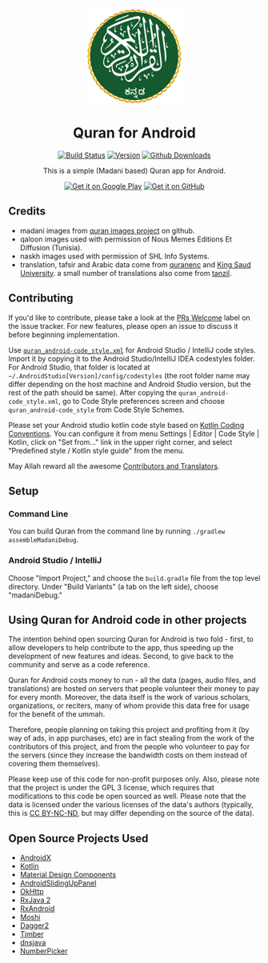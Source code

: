 <div align="center">

<img src="https://raw.githubusercontent.com/kqa-io/kannada_quran/main/app/src/madani/res/drawable-xxxhdpi/icon.png" alt='Kannada Quran'/>

# Quran for Android

[![Build Status](https://github.com/stealthkart/kannada_quran/actions/workflows/build.yml/badge.svg)](https://github.com/quran/quran_android/actions/workflows/build.yml)
[![Version](https://img.shields.io/github/v/release/stealthkart/kannada_quran?include_prereleases&sort=semver)](https://github.com/quran/quran_android/releases/latest)
[![Github Downloads](https://img.shields.io/github/downloads/stealthkart/kannada_quran/total?logo=Github)](https://github.com/quran/quran_android/releases)

This is a simple (Madani based) Quran app for Android.

[<img src="https://play.google.com/intl/en_us/badges/static/images/badges/en_badge_web_generic.png"
      alt='Get it on Google Play'
      height="80">](https://play.google.com/store/apps/details?id=com.quran.labs.androidquran)
[<img src="https://user-images.githubusercontent.com/69304392/148696068-0cfea65d-b18f-4685-82b5-329a330b1c0d.png"
      alt='Get it on GitHub'
      height="80">](https://github.com/quran/quran_android/releases/latest)

<div align="left">

## Credits

* madani images from [quran images project](https://github.com/quran/quran.com-images) on github.
* qaloon images used with permission of Nous Memes Editions Et Diffusion (Tunisia).
* naskh images used with permission of SHL Info Systems.
* translation, tafsir and Arabic data come from [quranenc](https://quranenc.com) and [King Saud University](https://quran.ksu.edu.sa). a small number of translations also come from [tanzil](http://tanzil.net).

## Contributing

If you'd like to contribute, please take a look at the [PRs Welcome](https://github.com/quran/quran_android/issues?q=is%3Aissue+is%3Aopen+label%3A%22PRs+Welcome%22) label on the issue tracker. For new features, please open an issue to discuss it before beginning implementation.

Use [`quran_android-code_style.xml`](https://github.com/quran/quran_android/blob/main/quran_android-code_style.xml) for Android Studio / IntelliJ code styles. Import it by copying it to the Android Studio/IntelliJ IDEA codestyles folder. For Android Studio, that folder is located at `~/.AndroidStudio[Version]/config/codestyles` (the root folder name may differ depending on the host machine and Android Studio version, but the rest of the path should be same). After copying the `quran_android-code_style.xml`, go to Code Style preferences screen and choose `quran_android-code_style` from Code Style Schemes.

Please set your Android studio kotlin code style based on [Kotlin Coding Conventions](https://kotlinlang.org/docs/reference/coding-conventions.html). You can configure it from menu Settings | Editor | Code Style | Kotlin, click on "Set from…" link in the upper right corner, and select "Predefined style / Kotlin style guide" from the menu.

May Allah reward all the awesome [Contributors and Translators](https://github.com/quran/quran_android/blob/main/CONTRIBUTORS.md).


## Setup

### Command Line

You can build Quran from the command line by running `./gradlew assembleMadaniDebug`.

### Android Studio / IntelliJ

Choose "Import Project," and choose the `build.gradle` file from the top level directory. Under "Build Variants" (a tab on the left side), choose "madaniDebug."

## Using Quran for Android code in other projects

The intention behind open sourcing Quran for Android is two fold - first, to allow developers to help contribute to the app, thus speeding up the development of new features and ideas. Second, to give back to the community and serve as a code reference.

Quran for Android costs money to run - all the data (pages, audio files, and translations) are hosted on servers that people volunteer their money to pay for every month. Moreover, the data itself is the work of various scholars, organizations, or reciters, many of whom provide this data free for usage for the benefit of the ummah.

Therefore, people planning on taking this project and profiting from it (by way of ads, in app purchases, etc) are in fact stealing from the work of the contributors of this project, and from the people who volunteer to pay for the servers (since they increase the bandwidth costs on them instead of covering them themselves).

Please keep use of this code for non-profit purposes only. Also, please note that the project is under the GPL 3 license, which requires that modifications to this code be open sourced as well. Please note that the data is licensed under the various licenses of the data's authors (typically, this is [CC BY-NC-ND](https://creativecommons.org/licenses/by-nc-nd/2.0/), but may differ depending on the source of the data).


## Open Source Projects Used

* [AndroidX](https://developer.android.com/jetpack/androidx/)
* [Kotlin](https://kotlinlang.org)
* [Material Design Components](https://github.com/material-components/material-components-android)
* [AndroidSlidingUpPanel](https://github.com/umano/AndroidSlidingUpPanel)
* [OkHttp](https://github.com/square/okhttp)
* [RxJava 2](https://github.com/ReactiveX/RxJava)
* [RxAndroid](https://github.com/ReactiveX/RxAndroid)
* [Moshi](https://github.com/square/moshi)
* [Dagger2](https://google.github.io/dagger/)
* [Timber](https://github.com/JakeWharton/timber)
* [dnsjava](http://dnsjava.org)
* [NumberPicker](https://github.com/ShawnLin013/NumberPicker)
